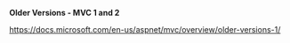 <b>Older Versions - MVC 1 and 2</b>

https://docs.microsoft.com/en-us/aspnet/mvc/overview/older-versions-1/
